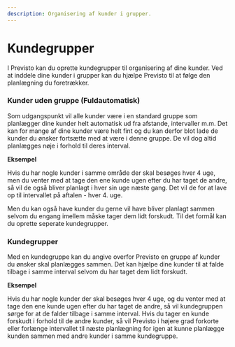 ```yaml
---
description: Organisering af kunder i grupper.
---
```


# Kundegrupper

I Previsto kan du oprette kundegrupper til organisering af dine kunder. Ved at inddele dine kunder i grupper kan du hjælpe Previsto til at følge den planlægning du foretrækker.

### Kunder uden gruppe \(Fuldautomatisk\) <a id="fuldautomatisk-gruppe"></a>

Som udgangspunkt vil alle kunder være i en standard gruppe som planlægger dine kunder helt automatisk ud fra afstande, intervaller m.m. Det kan for mange af dine kunder være helt fint og du kan derfor blot lade de kunder du ønsker fortsætte med at være i denne gruppe. De vil dog altid planlægges nøje i forhold til deres interval.

**Eksempel**

Hvis du har nogle kunder i samme område der skal besøges hver 4 uge, men du venter med at tage den ene kunde ugen efter du har taget de andre, så vil de også bliver planlagt i hver sin uge næste gang. Det vil de for at lave op til intervallet på aftalen - hver 4. uge.

Men du kan også have kunder du gerne vil have bliver planlagt sammen selvom du engang imellem måske tager dem lidt forskudt. Til det formål kan du oprette seperate kundegrupper.

### Kundegrupper <a id="kundegrupper"></a>

Med en kundegruppe kan du angive overfor Previsto en gruppe af kunder du ønsker skal planlægges sammen. Det kan hjælpe dine kunder til at falde tilbage i samme interval selvom du har taget dem lidt forskudt.

**Eksempel**

Hvis du har nogle kunder der skal besøges hver 4 uge, og du venter med at tage den ene kunde ugen efter du har taget de andre, så vil kundegruppen sørge for at de falder tilbage i samme interval. Hvis du tager en kunde forskudt i forhold til de andre kunder, så vil Previsto i højere grad forkorte eller forlænge intervallet til næste planlægning for igen at kunne planlægge kunden sammen med andre kunder i samme kundegruppe.


